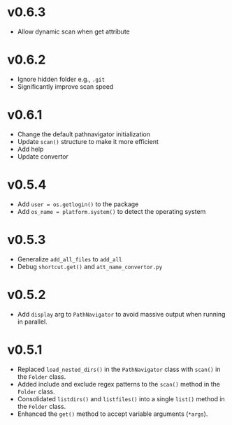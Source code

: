 # v0.6.3
- Allow dynamic scan when get attribute

# v0.6.2
- Ignore hidden folder e.g., `.git`
- Significantly improve scan speed

# v0.6.1
- Change the default pathnavigator initialization
- Update `scan()` structure to make it more efficient
- Add help
- Update convertor

# v0.5.4
- Add `user = os.getlogin()` to the package
- Add `os_name = platform.system()` to detect the operating system

# v0.5.3
- Generalize `add_all_files` to `add_all`
- Debug `shortcut.get()` and  `att_name_convertor.py`

# v0.5.2
- Add `display` arg to `PathNavigator` to avoid massive output when running in parallel.

# v0.5.1
- Replaced `load_nested_dirs()` in the `PathNavigator` class with `scan()` in the `Folder` class.
- Added include and exclude regex patterns to the `scan()` method in the `Folder` class.
- Consolidated `listdirs()` and `listfiles()` into a single `list()` method in the `Folder` class.
- Enhanced the `get()` method to accept variable arguments (`*args`).

